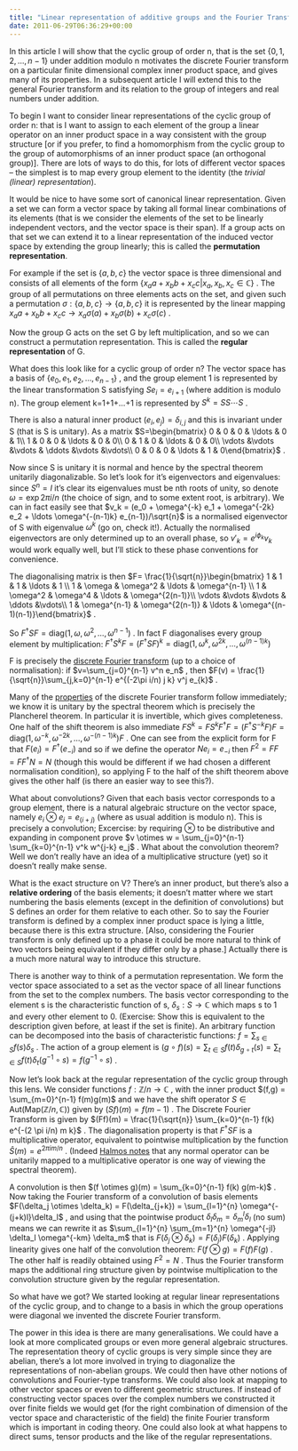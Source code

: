 ```yaml
---
title: "Linear representation of additive groups and the Fourier Transform: Part 1"
date: 2011-06-29T06:36:29+00:00
---
```



In this article I will show that the cyclic group of order n, that is the set  $\{0,1,2,\ldots,n-1\}$  under addition modulo n motivates the discrete Fourier transform on a particular finite dimensional complex inner product space, and gives many of its properties. In a subsequent article I will extend this to the general Fourier transform and its relation to the group of integers and real numbers under addition.


<!--more-->


To begin I want to consider linear representations of the cyclic group of order n: that is I want to assign to each element of the group a linear operator on an inner product space in a way consistent with the group structure [or if you prefer, to find a homomorphism from the cyclic group to the group of automorphisms of an inner product space (an orthogonal group)]. There are lots of ways to do this, for lots of different vector spaces – the simplest is to map every group element to the identity (the *trivial (linear) representation*).


It would be nice to have some sort of canonical linear representation. Given a set we can form a vector space by taking all formal linear combinations of its elements (that is we consider the elements of the set to be linearly independent vectors, and the vector space is their span). If a group acts on that set we can extend it to a linear representation of the induced vector space by extending the group linearly; this is called the **permutation representation**.


For example if the set is  $\{a,b,c\}$  the vector space is three dimensional and consists of all elements of the form  $\{x_a a + x_b b + x_c c| x_a,x_b,x_c \in \mathbb{C}\}$ . The group of all permutations on three elements acts on the set, and given such a permutation  $\sigma: \{a,b,c\} \to \{a,b,c\}$  it is represented by the linear mapping  $x_a a + x_b b + x_c c \to x_a \sigma(a) + x_b \sigma(b) + x_c \sigma(c)$ .


Now the group G acts on the set G by left multiplication, and so we can construct a permutation representation. This is called the **regular representation** of G.


What does this look like for a cyclic group of order n? The vector space has a basis of  $\{e_0,e_1,e_2,\ldots,e_{n-1}\}$ , and the group element 1 is represented by the linear transformation S satisfying  $Se_i=e_{i+1}$  (where addition is modulo n). The group element k=1+1+…+1 is represented by  $S^k=SS\cdots S$ .


There is also a natural inner product  $(e_i,e_j) = \delta_{i,j}$  and this is invariant under S (that is S is unitary). As a matrix  $S=\begin{bmatrix}    0 & 0 & 0 & \ldots & 0 & 1\\    1 & 0 & 0 & \ldots & 0 & 0\\    0 & 1 & 0 & \ldots & 0 & 0\\    \vdots &\vdots &\vdots & \ddots &\vdots &\vdots\\    0 & 0 & 0 & \ldots & 1 & 0\end{bmatrix}$ .


Now since S is unitary it is normal and hence by the spectral theorem unitarily diagonalizable. So let’s look for it’s eigenvectors and eigenvalues: since  $S^n = I$  it’s clear its eigenvalues must be nth roots of unity, so denote  $\omega = \exp{2\pi i/n}$  (the choice of sign, and to some extent root, is arbitrary). We can in fact easily see that  $v_k = (e_0 + \omega^{-k} e_1 + \omega^{-2k} e_2 + \ldots \omega^{-(n-1)k} e_{n-1})/\sqrt{n}$  is a normalised eigenvector of S with eigenvalue  $\omega^{k}$  (go on, check it!). Actually the normalised eigenvectors are only determined up to an overall phase, so  $v'_k=e^{i \phi_k} v_k$  would work equally well, but I’ll stick to these phase conventions for convenience.


The diagonalising matrix is then  $F= \frac{1}{\sqrt{n}}\begin{bmatrix}    1 & 1 & 1 & \ldots & 1 \\    1 & \omega & \omega^2 & \ldots & \omega^{n-1} \\    1 & \omega^2 & \omega^4 & \ldots & \omega^{2(n-1)}\\    \vdots &\vdots &\vdots & \ddots &\vdots\\    1 & \omega^{n-1} & \omega^{2(n-1)} & \ldots & \omega^{(n-1)(n-1)}\end{bmatrix}$ .


So  $F^\dag S F = \mathrm{diag} (1,\omega,\omega^2,\ldots,\omega^{n-1})$ . In fact F diagonalises every group element by multiplication:  $F^{\dag} S^k F = (F^{\dag} S F)^k = \mathrm{diag}(1,\omega^k,\omega^{2k},\ldots,\omega^{(n-1)k})$ 


F is precisely the [discrete Fourier transform](http://en.wikipedia.org/wiki/Discrete_Fourier_transform#Definition) (up to a choice of normalisation): if  $v=\sum_{j=0}^{n-1} v^n e_n$ , then  $F(v) = \frac{1}{\sqrt{n}}\sum_{j,k=0}^{n-1} e^{(-2\pi i/n) j k} v^j e_{k}$ .


Many of the [properties](http://en.wikipedia.org/wiki/Discrete_Fourier_transform#Properties) of the discrete Fourier transform follow immediately; we know it is unitary by the spectral theorem which is precisely the Plancherel theorem. In particular it is invertible, which gives completeness. One half of the shift theorem is also immediate  $FS^k = F S^k F^\dag F = (F^{\dag} S^{-k} F) F = \mathrm{diag} (1,\omega^{-k},\omega^{-2k},\ldots,\omega^{-(n-1)k}) F$ . One can see from the explicit form for F that  $F(e_i)=F^{\dag} (e_{-i})$  and so if we define the operator  $N e_i = e_{-i}$  then  $F^2=F F = F F^{\dag} N = N$  (though this would be different if we had chosen a different normalisation condition), so applying F to the half of the shift theorem above gives the other half (is there an easier way to see this?).


What about convolutions? Given that each basis vector corresponds to a group element, there is a natural algebraic structure on the vector space, namely  $e_i \otimes e_j = e_{(i+j)}$  (where as usual addition is modulo n). This is precisely a convolution; Excercise: by requiring  $\otimes$  to be distributive and expanding in component prove  $v \otimes w = \sum_{j=0}^{n-1} \sum_{k=0}^{n-1} v^k w^{j-k} e_j$ . What about the convolution theorem? Well we don’t really have an idea of a multiplicative structure (yet) so it doesn’t really make sense.


What is the exact structure on V? There’s an inner product, but there’s also a **relative ordering** of the basis elements; it doesn’t matter where we start numbering the basis elements (except in the definition of convolutions) but S defines an order for them relative to each other. So to say the Fourier transform is defined by a complex inner product space is lying a little, because there is this extra structure. [Also, considering the Fourier transform is only defined up to a phase it could be more natural to think of two vectors being equivalent if they differ only by a phase.] Actually there is a much more natural way to introduce this structure.


There is another way to think of a permutation representation. We form the vector space associated to a set as the vector space of all linear functions from the set to the complex numbers. The basis vector corresponding to the element s is the characteristic function of s,  $\delta_s: S \to \mathbb{C}$  which maps s to 1 and every other element to 0. (Exercise: Show this is equivalent to the description given before, at least if the set is finite). An arbitrary function can be decomposed into the basis of characteristic functions:  $f = \sum_{s \in S} f(s) \delta_s$ . The action of a group element is  $(g \circ f) (s) = \sum_{t \in S} f(t) \delta_{g \circ t} (s) = \sum_{t \in S} f(t) \delta_{t} (g^{-1} \circ s) = f(g^{-1} \circ s)$ .


Now let’s look back at the regular representation of the cyclic group through this lens. We consider functions  $f:\mathbb{Z}/n \to \mathbb{C}$ , with the inner product  $(f,g) = \sum_{m=0}^{n-1} f(m)g(m)$  and we have the shift operator  $S \in \mathrm{Aut}(\mathrm{Map}(\mathbb{Z}/n,\mathbb{C}))$  given by  $(Sf)(m)=f(m-1)$ . The Discrete Fourier Transform is given by  $(Ff)(m) = \frac{1}{\sqrt{n}} \sum_{k=0}^{n-1} f(k) e^{-(2 \pi i/n) m k}$ . The diagonalisation property is that  $F^\dag S F$  is a multiplicative operator, equivalent to pointwise multiplication by the function  $\hat{S}(m)=e^{2\pi i m/n}$ . (Indeed [Halmos notes](http://www.math.wsu.edu/faculty/watkins/Math502/pdfiles/spectral.pdf) that any normal operator can be unitarily mapped to a multiplicative operator is one way of viewing the spectral theorem).


A convolution is then  $(f \otimes g)(m) = \sum_{k=0}^{n-1} f(k) g(m-k)$ . Now taking the Fourier transform of a convolution of basis elements  $F(\delta_j \otimes \delta_k) = F(\delta_{j+k}) = \sum_{l=1}^{n} \omega^{-(j+k)l}\delta_l$ , and using that the pointwise product  $\delta_l \delta_m = \delta^l_m \delta_l$  (no sum) means we can rewrite it as  $\sum_{l=1}^{n} \sum_{m=1}^{n} \omega^{-jl} \delta_l \omega^{-km} \delta_m$  that is  $F(\delta_j \otimes \delta_k) = F(\delta_j) F(\delta_k)$ . Applying linearity gives one half of the convolution theorem:  $F(f \otimes g) = F(f) F(g)$ . The other half is readily obtained using  $F^2=N$ . Thus the Fourier transform maps the additional ring structure given by pointwise multiplication to the convolution structure given by the regular representation.


So what have we got? We started looking at regular linear representations of the cyclic group, and to change to a basis in which the group operations were diagonal we invented the discrete Fourier transform.


The power in this idea is there are many generalisations. We could have a look at more complicated groups or even more general algebraic structures. The representation theory of cyclic groups is very simple since they are abelian, there’s a lot more involved in trying to diagonalize the representations of non-abelian groups. We could then have other notions of convolutions and Fourier-type transforms. We could also look at mapping to other vector spaces or even to different geometric structures. If instead of constructing vector spaces over the complex numbers we constructed it over finite fields we would get (for the right combination of dimension of the vector space and characteristic of the field) the finite Fourier transform which is important in coding theory. One could also look at what happens to direct sums, tensor products and the like of the regular representations.




 
